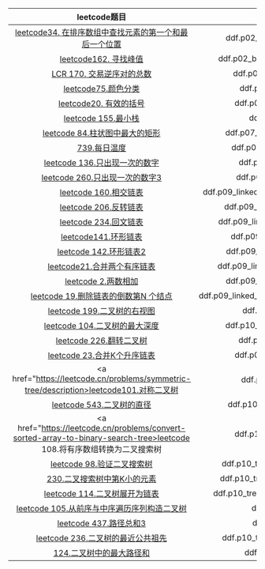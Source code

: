 |                                                                    leetcode题目                                                                     |                          代码位置              |
|:-------------------------------------------------------------------------------------------------------------------------------------------------:|:------------------------------------------:|
| <a href="https://leetcode.cn/problems/find-first-and-last-position-of-element-in-sorted-array/description/">leetcode34. 在排序数组中查找元素的第一个和最后一个位置</a> |         ddf.p02_binary_search.C05_SearchRange |
|                            <a href="https://leetcode.cn/problems/find-peak-element/description/">leetcode162. 寻找峰值</a>                            |       ddf.p02_binary_search.C06_FindPeakElement |
|                     <a href="https://leetcode.cn/problems/shu-zu-zhong-de-ni-xu-dui-lcof/description/">LCR 170. 交易逆序对的总数</a>                      |           ddf.p04_merge_sort.C11_ReversePair |
|                                <a href="https://leetcode.cn/problems/sort-colors/description/">leetcode75.颜色分类</a>                                |            ddf.p05_quick_sort.C12_SortColor |
|                                  <a href="https://leetcode.cn/problems/valid-parentheses">leetcode20. 有效的括号</a>                                   |           ddf.p07_stack.C20_ValidParentheses |
|                                       <a href="https://leetcode.cn/problems/min-stack">leetcode 155.最小栈</a>                                       |               ddf.p07_stack.C21_MinStack   |
|                    <a href="https://leetcode.cn/problems/largest-rectangle-in-histogram/description">leetcode 84.柱状图中最大的矩形</a>                    |         ddf.p07_stack.C26_LargestRectangleArea |
|                           <a href="https://leetcode.cn/problems/daily-temperatures/description>leetcode"> 739.每日温度</a>                            |          ddf.p07_stack.C25_DailyTemperatures |
|                                  <a href="https://leetcode.cn/problems/single-number/">leetcode 136.只出现一次的数字</a>                                  |            ddf.p08_bit_op.C27_SingleNumber |
|                         <a href="https://leetcode.cn/problems/single-number-iii/description/">leetcode 260.只出现一次的数字3</a>                          |            ddf.p08_bit_op.C28_SingleNumber3 |
|                     <a href="https://leetcode.cn/problems/intersection-of-two-linked-lists/description">leetcode 160.相交链表</a>                     |  ddf.p09_linked_list.C29_IntersectionOfTwoLinkedLists |
|                           <a href="https://leetcode.cn/problems/reverse-linked-list/description/">leetcode 206.反转链表</a>                           |       ddf.p09_linked_list.C30_ReverseLinkedList |
|                           <a href="https://leetcode.cn/problems/palindrome-linked-list/description">leetcode 234.回文链表</a>                           |ddf.p09_linked_list.C31_PalindromeLinkedList|
|                           <a href="https://leetcode.cn/problems/linked-list-cycle/description/">leetcode141.环形链表</a>                           |ddf.p09_linked_list.C32_LinedListCycle|
|                           <a href="https://leetcode.cn/problems/linked-list-cycle-ii/description">leetcode 142.环形链表2</a>                           |ddf.p09_linked_list.C33_LinkedListCycle2|
|                           <a href="https://leetcode.cn/problems/merge-two-sorted-lists/">leetcode21.合并两个有序链表</a>                           |ddf.p09_linked_list.C34_MergeTwoSortedLists|
|                           <a href="https://leetcode.cn/problems/add-two-numbers">leetcode 2.两数相加</a>                           |ddf.p09_linked_list.C35_AddTwoNumbers|
|                           <a href="https://leetcode.cn/problems/remove-nth-node-from-end-of-list">leetcode 19.删除链表的倒数第N 个结点</a>                           |ddf.p09_linked_list.C36_RemoveNthNodeFromEndOfList|
|                           <a href="https://leetcode.cn/problems/binary-tree-right-side-view/">leetcode 199.二叉树的右视图</a>                           |ddf.p10_tree.C40_RightSideView|
|                           <a href="https://leetcode.cn/problems/maximum-depth-of-binary-tree">leetcode 104.二叉树的最大深度</a>                           |ddf.p10_tree.C41_MaxDepthOfBinaryTree|
|                           <a href="https://leetcode.cn/problems/invert-binary-tree">leetcode 226.翻转二叉树</a>                           |ddf.p10_tree.C42_InvertBinaryTree|
|                           <a href="https://leetcode.cn/problems/merge-k-sorted-lists/description">leetcode 23.合并K个升序链表</a>                           |ddf.p06_heap_sort.C43_MergeKLists|
|                           <a href="https://leetcode.cn/problems/symmetric-tree/description>leetcode101.对称二叉树</a>                           |ddf.p10_tree.C44_SymmetricTree|
|                           <a href="https://leetcode.cn/problems/diameter-of-binary-tree">leetcode 543.二叉树的直径</a>                           |ddf.p10_tree.C45_DiameterOfBinaryTree|
|                           <a href="https://leetcode.cn/problems/convert-sorted-array-to-binary-search-tree>leetcode 108.将有序数组转换为二叉搜索树</a>                           |ddf.p10_tree.C46_SortedArrayToBST|
|                           <a href="https://leetcode.cn/problems/validate-binary-search-tree">leetcode 98.验证二叉搜索树</a>                           |ddf.p10_tree.C47_ValidateBinarySearchTree|
|                           <a href="https://leetcode.cn/problems/kth-smallest-element-in-a-bst">230.二叉搜索树中第K小的元素</a>                           |ddf.p10_tree.C48_KthSmallestElementInABst|
|                           <a href="https://leetcode.cn/problems/flatten-binary-tree-to-linked-list">leetcode 114.二叉树展开为链表</a>                           |ddf.p10_tree.C49_FlattenBinaryTreeToLinkedList|
|                           <a href="https://leetcode.cn/problems/construct-binary-tree-from-preorder-and-inorder-traversal">leetcode 105.从前序与中序遍历序列构造二叉树</a>                           |ddf.p10_tree.C50_BuildTree|
|                           <a href="https://leetcode.cn/problems/path-sum-iii/description">leetcode 437.路径总和3</a>                           |ddf.p10_tree.C51_PathSum|
|                           <a href="https://leetcode.cn/problems/lowest-common-ancestor-of-a-binary-tree">leetcode 236.二叉树的最近公共祖先</a>                           |ddf.p10_tree.C52_LowestCommonAncestor|
|                           <a href="https://leetcode.cn/problems/binary-tree-maximum-path-sum">124.二叉树中的最大路径和</a>                           |ddf.p10_tree.C53_MaxPathSum|





